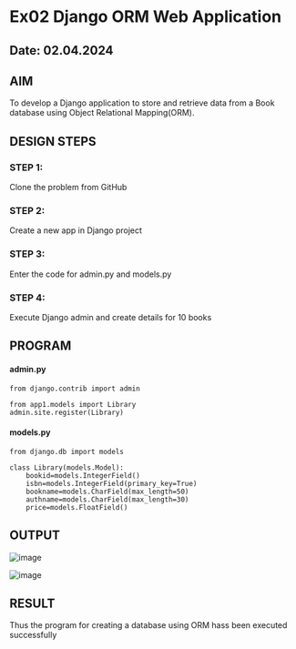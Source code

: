 # Ex02 Django ORM Web Application
## Date: 02.04.2024

## AIM
To develop a Django application to store and retrieve data from a Book database using Object Relational Mapping(ORM).

## DESIGN STEPS

### STEP 1:
Clone the problem from GitHub

### STEP 2:
Create a new app in Django project

### STEP 3:
Enter the code for admin.py and models.py

### STEP 4:
Execute Django admin and create details for 10 books

## PROGRAM
#### admin.py
```
from django.contrib import admin

from app1.models import Library
admin.site.register(Library)

```

#### models.py
```
from django.db import models

class Library(models.Model):
    bookid=models.IntegerField()
    isbn=models.IntegerField(primary_key=True)
    bookname=models.CharField(max_length=50)
    authname=models.CharField(max_length=30)
    price=models.FloatField()
```
## OUTPUT
![image](https://github.com/Jai-Pradhiksha/ORM/assets/100289733/3ec12aba-de0b-4859-9c71-53b4fc7ad594)

![image](https://github.com/Jai-Pradhiksha/ORM/assets/100289733/452d060a-ff54-4e7c-b384-90e6412f352c)

## RESULT
Thus the program for creating a database using ORM hass been executed successfully
